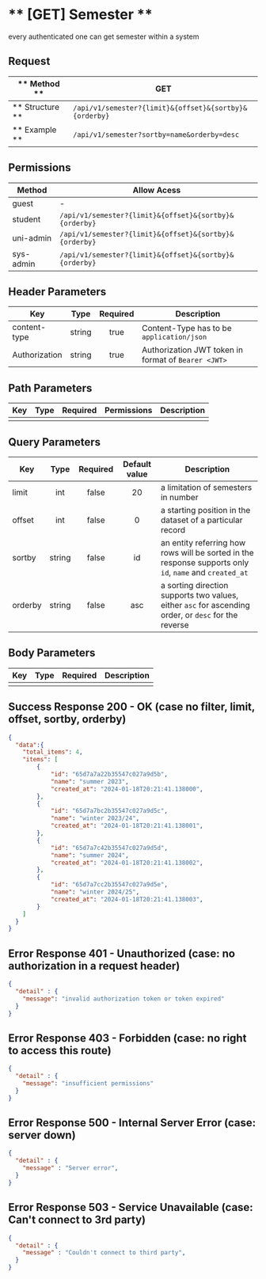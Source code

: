 # ** [GET] Semester **

every authenticated one can get semester within a system

## Request

| ** Method **     | GET                                                     |
| ---------------- | ------------------------------------------------------- |
| ** Structure **  | `/api/v1/semester?{limit}&{offset}&{sortby}&{orderby}`  |
| ** Example **    | `/api/v1/semester?sortby=name&orderby=desc`             |

## Permissions

| Method          | Allow Acess                                             |
| ----------------| ------------------------------------------------------- |
| guest           | -                                                       |
| student         | `/api/v1/semester?{limit}&{offset}&{sortby}&{orderby}`  |
| uni-admin       | `/api/v1/semester?{limit}&{offset}&{sortby}&{orderby}`  |
| sys-admin       | `/api/v1/semester?{limit}&{offset}&{sortby}&{orderby}`  |

## Header Parameters

| Key                 | Type       | Required  | Description                                         |
| ------------------- | :--------: | :-------: | --------------------------------------------------- |
| content-type        | string     | true      | Content-Type has to be `application/json`           |
| Authorization       | string     | true      | Authorization JWT token in format of `Bearer <JWT>` |

## Path Parameters

| Key       | Type      | Required     | Permissions  | Description                     |
| --------- | :-------: | :----------: | :----------: | ------------------------------- |
|           |           |              |              |                                 |

## Query Parameters

| Key          | Type      | Required     | Default value | Description                                                 |
| ------------ | :-------: | :----------: | :-----------: | ----------------------------------------------------------- |
| limit        | int       | false        | 20            | a limitation of semesters in number                         |
| offset       | int       | false        | 0             | a starting position in the dataset of a particular record   |
| sortby       | string    | false        | id            | an entity referring how rows will be sorted in the response supports only `id`, `name` and `created_at` |
| orderby      | string    | false        | asc           | a sorting direction supports two values, either `asc` for ascending order, or `desc` for the reverse    |


## Body Parameters

| Key          | Type         | Required     | Description                               |
| ------------ | :----------: | :----------: | ----------------------------------------- |
|              |              |              |                                           |


## Success Response 200 - OK (case no filter, limit, offset, sortby, orderby)
```json
{
  "data":{
    "total_items": 4,
    "items": [
        {
            "id": "65d7a7a22b35547c027a9d5b",
            "name": "summer 2023",
            "created_at": "2024-01-18T20:21:41.138000",
        },
        {
            "id": "65d7a7bc2b35547c027a9d5c",
            "name": "winter 2023/24",
            "created_at": "2024-01-18T20:21:41.138001",
        },
        {
            "id": "65d7a7c42b35547c027a9d5d",
            "name": "summer 2024",
            "created_at": "2024-01-18T20:21:41.138002",
        },
        {
            "id": "65d7a7cc2b35547c027a9d5e",
            "name": "winter 2024/25",
            "created_at": "2024-01-18T20:21:41.138003",
        }
    ]
  }
}
```


## Error Response 401 - Unauthorized (case: no authorization in a request header)
```json
{
  "detail" : {
    "message": "invalid authorization token or token expired"
  }
}
```

## Error Response 403 - Forbidden (case: no right to access this route)
```json
{
  "detail" : {
    "message": "insufficient permissions"
  }
}
```


## Error Response 500 - Internal Server Error (case: server down)
```json
{
  "detail" : {
    "message" : "Server error",
  }
}
```

## Error Response 503 - Service Unavailable (case: Can't connect to 3rd party)
```json
{
  "detail" : {
    "message" : "Couldn't connect to third party",
  }
}
```
